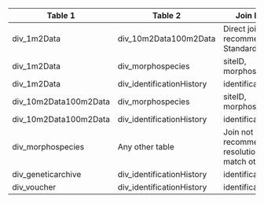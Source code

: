 |Table 1|Table 2|Join by field(s)|
|------------------------|------------------------|-------------------------------|
div_1m2Data|div_10m2Data100m2Data|Direct join not recommended. See Standard calculations.
div_1m2Data|div_morphospecies|siteID, morphospeciesID
div_1m2Data|div_identificationHistory|identificationHistoryID
div_10m2Data100m2Data|div_morphospecies|siteID, morphospeciesID
div_10m2Data100m2Data|div_identificationHistory|identificationHistoryID
div_morphospecies|Any other table|Join not recommended. Data resolution does not match other tables.
div_geneticarchive|div_identificationHistory|identificationHistoryID
div_voucher|div_identificationHistory|identificationHistoryID

